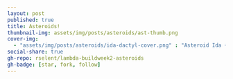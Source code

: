 ```yaml
---
layout: post
published: true
title: Asteroids!
thumbnail-img: assets/img/posts/asteroids/ast-thumb.png
cover-img: 
  - "assets/img/posts/asteroids/ida-dactyl-cover.png" : "Asteroid Ida + moon Dactyl from 6,500 miles away"
social-share: true
gh-repo: rselent/lambda-buildweek2-asteroids
gh-badge: [star, fork, follow]
---
```



